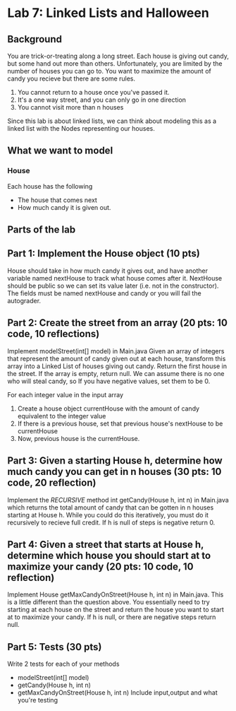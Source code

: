 # Lab 7: Linked Lists and Halloween

## Background
You are trick-or-treating along a long street. Each house is giving out candy, but some hand out more than others. Unfortunately, you are limited by the number of houses you can go to. You want to maximize the amount of candy you recieve but there are some rules.
1) You cannot return to a house once you've passed it.
2) It's a one way street, and you can only go in one direction
3) You cannot visit more than n houses

Since this lab is about linked lists, we can think about modeling this as a linked list with the Nodes representing our houses.

## What we want to model
### House
Each house has the following
* The house that comes next 
* How much candy it is given out.



## Parts of the lab

## Part 1: Implement the House object (10 pts)
House should take in how much candy it gives out, and have another variable named nextHouse to track what house comes after it. 
NextHouse should be public so we can set its value later (i.e. not in the constructor). The fields must be named nextHouse and candy or you will fail the autograder.

## Part 2: Create the street from an array (20 pts: 10 code, 10 reflections)
Implement modelStreet(int[] model) in Main.java Given an array of integers that represent the amount of candy given out at each house, transform this array into a Linked List of houses giving out candy.
Return the first house in the street. If the array is empty, return null.  We can assume there is no one who will steal candy, so 
If you have negative values, set them to be 0.  

For each integer value in the input array
1) Create a house object currentHouse with the amount of candy equivalent to the integer value
2) If there is a previous house, set that previous house's nextHouse to be currentHouse
3) Now, previous house is the currentHouse.

## Part 3: Given a starting House h, determine how much candy you can get in n houses (30 pts: 10 code, 20 reflection)
Implement the *RECURSIVE* method int getCandy(House h, int n) in Main.java which returns the total amount of candy that can be gotten in n houses starting at House h. While you could do this iteratively, you must do it recursively to recieve full credit. If h is null of steps is negative return 0.

## Part 4: Given a street that starts at House h, determine which house you should start at to maximize your candy (20 pts: 10 code, 10 reflection)
Implement House getMaxCandyOnStreet(House h, int n) in Main.java. This is a little different than the question above. 
You essentially need to try starting at each house on the street and return the house you want to start at to maximize your candy.
If h is null, or there are negative steps return null.

## Part 5: Tests (30 pts)
Write 2 tests for each of your methods
* modelStreet(int[] model)
* getCandy(House h, int n)
* getMaxCandyOnStreet(House h, int n)
Include input,output and what you're testing
